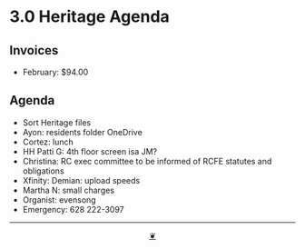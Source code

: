 # 3.0 Heritage Agenda

## Invoices

* February: $94.00

## Agenda

* Sort Heritage files
* Ayon: residents folder OneDrive
* Cortez: lunch
* HH Patti G: 4th floor screen isa JM?
* Christina: RC exec committee to be informed of RCFE statutes and obligations
* Xfinity: Demian: upload speeds
* Martha N: small charges
* Organist: evensong
* Emergency: 628 222-3097

***

<center title="Hello! Click me to go up to the top"><a class="aDingbat" href="javascript:window.scrollTo(0,0);">❦</a></center>